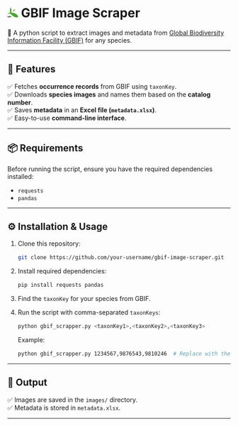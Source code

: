  # <img src="gbif_logo.png" alt="GBIF Logo" width="24"/> GBIF Image Scraper

📸 A python script to extract images and metadata from [Global Biodiversity Information Facility (GBIF)](https://www.gbif.org/) for any species.  

---

## 📌 Features  
✅ Fetches **occurrence records** from GBIF using `taxonKey`.  
✅ Downloads **species images** and names them based on the **catalog number**.  
✅ Saves **metadata** in an **Excel file (`metadata.xlsx`)**.  
✅ Easy-to-use **command-line interface**.  

---

## 📦 Requirements  
Before running the script, ensure you have the required dependencies installed:  
- `requests`
- `pandas`

---

## ⚙️ Installation & Usage
1. Clone this repository:
    ```bash
    git clone https://github.com/your-username/gbif-image-scraper.git
    ```

2. Install required dependencies:
    ```bash
    pip install requests pandas
    ```

3. Find the `taxonKey` for your species from GBIF.

4. Run the script with comma-separated `taxonKeys`:
    ```bash
    python gbif_scrapper.py <taxonKey1>,<taxonKey2>,<taxonKey3>
    ```
    Example:
    ```bash
    python gbif_scrapper.py 1234567,9876543,9810246  # Replace with the actual taxonKeys for your species
    ```

---

## 📂 Output  
✅ Images are saved in the `images/` directory.  
✅ Metadata is stored in `metadata.xlsx`.  

---
